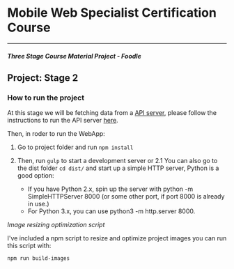 # Mobile Web Specialist Certification Course
---
#### _Three Stage Course Material Project - Foodle_

## Project: Stage 2

### How to run the project

At this stage we will be fetching data from a [API server](https://github.com/udacity/mws-restaurant-stage-2), please follow the instructions to run the API server [here](https://github.com/udacity/mws-restaurant-stage-2#development-local-api-server).

Then, in roder to run the WebApp:

1. Go to project folder and run `npm install`

2. Then, run `gulp` to start a development server or
	2.1 You can also go to the dist folder `cd dist/` and start up a simple HTTP server, Python is a good option:
	- If you have Python 2.x, spin up the server with python -m SimpleHTTPServer 8000 (or some other port, if port 8000 is already in use.)
	- For Python 3.x, you can use python3 -m http.server 8000.

*Image resizing optimization script*

I've included a npm script to resize and optimize project images you can run this script with:

`npm run build-images`
